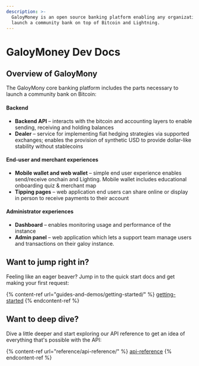 ```yaml
---
description: >-
  GaloyMoney is an open source banking platform enabling any organization to
  launch a community bank on top of Bitcoin and Lightning.
---
```


# GaloyMoney Dev Docs

## Overview of GaloyMony

The GaloyMony core banking platform includes the parts necessary to launch a community bank on Bitcoin:

#### Backend

* **Backend API** – interacts with the bitcoin and accounting layers to enable sending, receiving and holding balances
* **Dealer** – service for implementing fiat hedging strategies via supported exchanges; enables the provision of synthetic USD to provide dollar-like stability without stablecoins

#### End-user and merchant experiences

* **Mobile wallet and web wallet** – simple end user experience enables send/receive onchain and Lighting. Mobile wallet includes educational onboarding quiz & merchant map
* **Tipping pages** – web application end users can share online or display in person to receive payments to their account

#### Administrator experiences

* **Dashboard** – enables monitoring usage and performance of the instance
* **Admin panel** – web application which lets a support team manage users and transactions on their galoy instance.



## Want to jump right in?

Feeling like an eager beaver? Jump in to the quick start docs and get making your first request:

{% content-ref url="guides-and-demos/getting-started/" %}
[getting-started](guides-and-demos/getting-started/)
{% endcontent-ref %}

## Want to deep dive?

Dive a little deeper and start exploring our API reference to get an idea of everything that's possible with the API:

{% content-ref url="reference/api-reference/" %}
[api-reference](reference/api-reference/)
{% endcontent-ref %}
